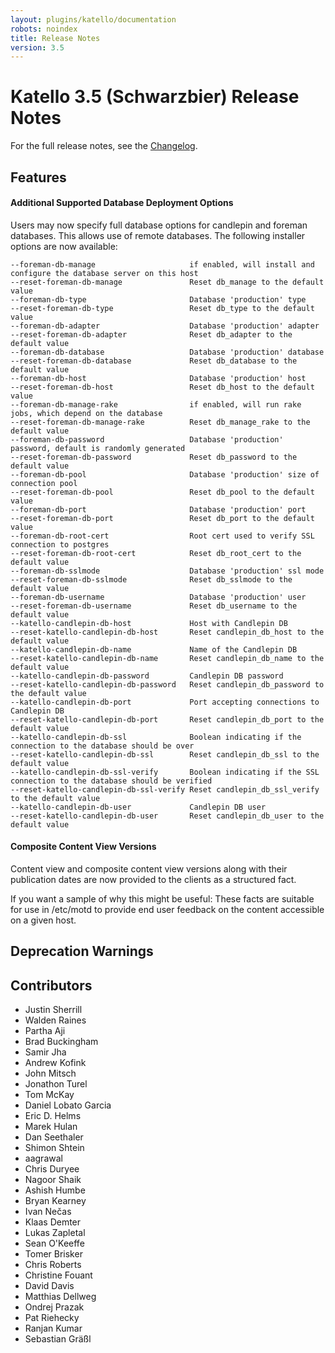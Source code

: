 ```yaml
---
layout: plugins/katello/documentation
robots: noindex
title: Release Notes
version: 3.5
---
```


# Katello 3.5 (Schwarzbier) Release Notes

For the full release notes, see the [Changelog](https://github.com/Katello/katello/blob/KATELLO-3.5/CHANGELOG.md).

## Features

#### Additional Supported Database Deployment Options

Users may now specify full database options for candlepin and foreman databases.
This allows use of remote databases. The following installer options are now available:

```
--foreman-db-manage                     if enabled, will install and configure the database server on this host
--reset-foreman-db-manage               Reset db_manage to the default value
--foreman-db-type                       Database 'production' type
--reset-foreman-db-type                 Reset db_type to the default value
--foreman-db-adapter                    Database 'production' adapter
--reset-foreman-db-adapter              Reset db_adapter to the default value
--foreman-db-database                   Database 'production' database
--reset-foreman-db-database             Reset db_database to the default value
--foreman-db-host                       Database 'production' host
--reset-foreman-db-host                 Reset db_host to the default value
--foreman-db-manage-rake                if enabled, will run rake jobs, which depend on the database
--reset-foreman-db-manage-rake          Reset db_manage_rake to the default value
--foreman-db-password                   Database 'production' password, default is randomly generated
--reset-foreman-db-password             Reset db_password to the default value
--foreman-db-pool                       Database 'production' size of connection pool
--reset-foreman-db-pool                 Reset db_pool to the default value
--foreman-db-port                       Database 'production' port
--reset-foreman-db-port                 Reset db_port to the default value
--foreman-db-root-cert                  Root cert used to verify SSL connection to postgres
--reset-foreman-db-root-cert            Reset db_root_cert to the default value
--foreman-db-sslmode                    Database 'production' ssl mode
--reset-foreman-db-sslmode              Reset db_sslmode to the default value
--foreman-db-username                   Database 'production' user
--reset-foreman-db-username             Reset db_username to the default value
--katello-candlepin-db-host             Host with Candlepin DB
--reset-katello-candlepin-db-host       Reset candlepin_db_host to the default value
--katello-candlepin-db-name             Name of the Candlepin DB
--reset-katello-candlepin-db-name       Reset candlepin_db_name to the default value
--katello-candlepin-db-password         Candlepin DB password
--reset-katello-candlepin-db-password   Reset candlepin_db_password to the default value
--katello-candlepin-db-port             Port accepting connections to Candlepin DB
--reset-katello-candlepin-db-port       Reset candlepin_db_port to the default value
--katello-candlepin-db-ssl              Boolean indicating if the connection to the database should be over
--reset-katello-candlepin-db-ssl        Reset candlepin_db_ssl to the default value
--katello-candlepin-db-ssl-verify       Boolean indicating if the SSL connection to the database should be verified
--reset-katello-candlepin-db-ssl-verify Reset candlepin_db_ssl_verify to the default value
--katello-candlepin-db-user             Candlepin DB user
--reset-katello-candlepin-db-user       Reset candlepin_db_user to the default value
```

#### Composite Content View Versions

Content view and composite content view versions along with their publication dates are now provided to the clients as a structured fact.

If you want a sample of why this might be useful: These facts are suitable for use in /etc/motd to provide end user feedback on the content accessible on a given host.

## Deprecation Warnings

## Contributors

 - Justin Sherrill
 - Walden Raines
 - Partha Aji
 - Brad Buckingham
 - Samir Jha
 - Andrew Kofink
 - John Mitsch
 - Jonathon Turel
 - Tom McKay
 - Daniel Lobato Garcia
 - Eric D. Helms
 - Marek Hulan
 - Dan Seethaler
 - Shimon Shtein
 - aagrawal
 - Chris Duryee
 - Nagoor Shaik
 - Ashish Humbe
 - Bryan Kearney
 - Ivan Nečas
 - Klaas Demter
 - Lukas Zapletal
 - Sean O\'Keeffe
 - Tomer Brisker
 - Chris Roberts
 - Christine Fouant
 - David Davis
 - Matthias Dellweg
 - Ondrej Prazak
 - Pat Riehecky
 - Ranjan Kumar
 - Sebastian Gräßl

